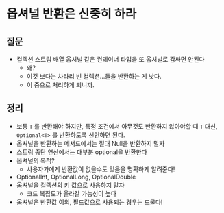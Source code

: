 # 옵셔널 반환은 신중히 하라



## 질문

- 컬렉션 스트림 배열 옵셔널 같은 컨테이너 타입을 또 옵셔널로 감싸면 안된다
  - 왜?
  - 이것 보다는 차라리 빈 컬렉션...들을 반환하는 게 낫다.
  - 이 중으로 처리하게 되니까.

## 정리

- 보통 `T` 를 반환해야 하지만, 특정 조건에서 아무것도 반환하지 않아야할 때 `T` 대신, `Optional<T>` 를 반환하도록 선언하면 된다.
- 옵셔널을 반환하는 메서드에서는 절대 Null을 반환하지 말자
- 스트림 종단 연산에서는 대부분 optional을 반환한다
- 옵셔널의 목적?
  - 사용자가에게 반환값이 없을수도 있음을 명확하게 알려준다!
- OptionalInt, OptionalLong, OptionalDouble
- 옵셔널을 컬렉션의 키 값으로 사용하지 말자
  - 코드 복잡도가 올라갈 가능성이 높다
- 옵셔널은 반환값 이외, 필드값으로 사용되는 경우는 드물다!